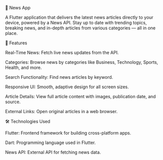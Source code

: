 📰 News App

A Flutter application that delivers the latest news articles directly to your device, powered by a News API. Stay up to date with trending topics, breaking news, and in-depth articles from various categories — all in one place.


🚀 Features


Real-Time News: Fetch live news updates from the API.

Categories: Browse news by categories like Business, Technology, Sports, Health, and more.

Search Functionality: Find news articles by keyword.

Responsive UI: Smooth, adaptive design for all screen sizes.

Article Details: View full article content with images, publication date, and source.

External Links: Open original articles in a web browser.


🛠️ Technologies Used


Flutter: Frontend framework for building cross-platform apps.

Dart: Programming language used in Flutter.

News API: External API for fetching news data.
